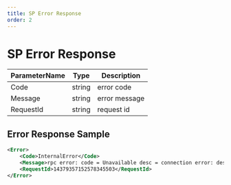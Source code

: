 ```yaml
---
title: SP Error Response
order: 2
---
```

# SP Error Response

| ParameterName | Type   | Description   |
| ------------- | ------ | ------------- |
| Code          | string | error code    |
| Message       | string | error message |
| RequestId     | string | request id    |

## Error Response Sample

```xml
<Error>
    <Code>InternalError</Code>
    <Message>rpc error: code = Unavailable desc = connection error: desc = xxx</Message>
    <RequestId>14379357152578345503</RequestId>
</Error>
```
